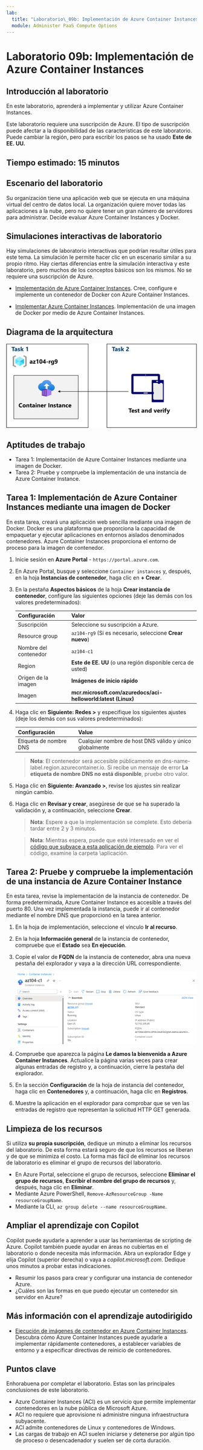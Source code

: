 ```yaml
---
lab:
  title: "Laboratorio\_09b: Implementación de Azure Container Instances"
  module: Administer PaaS Compute Options
---
```


# Laboratorio 09b: Implementación de Azure Container Instances

## Introducción al laboratorio

En este laboratorio, aprenderá a implementar y utilizar Azure Container Instances.

Este laboratorio requiere una suscripción de Azure. El tipo de suscripción puede afectar a la disponibilidad de las características de este laboratorio. Puede cambiar la región, pero para escribir los pasos se ha usado **Este de EE. UU.**

## Tiempo estimado: 15 minutos

## Escenario del laboratorio

Su organización tiene una aplicación web que se ejecuta en una máquina virtual del centro de datos local. La organización quiere mover todas las aplicaciones a la nube, pero no quiere tener un gran número de servidores para administrar. Decide evaluar Azure Container Instances y Docker. 
## Simulaciones interactivas de laboratorio

Hay simulaciones de laboratorio interactivas que podrían resultar útiles para este tema. La simulación le permite hacer clic en un escenario similar a su propio ritmo. Hay ciertas diferencias entre la simulación interactiva y este laboratorio, pero muchos de los conceptos básicos son los mismos. No se requiere una suscripción de Azure.

+ [Implementación de Azure Container Instances](https://mslearn.cloudguides.com/en-us/guides/AZ-900%20Exam%20Guide%20-%20Azure%20Fundamentals%20Exercise%203). Cree, configure e implemente un contenedor de Docker con Azure Container Instances.
  
+ [Implementar Azure Container Instances](https://mslabs.cloudguides.com/guides/AZ-104%20Exam%20Guide%20-%20Microsoft%20Azure%20Administrator%20Exercise%2014).  Implementación de una imagen de Docker por medio de Azure Container Instances. 

## Diagrama de la arquitectura

![Diagrama de las tareas.](../media/az104-lab09b-aci-architecture.png)

## Aptitudes de trabajo

- Tarea 1: Implementación de Azure Container Instances mediante una imagen de Docker.
- Tarea 2: Pruebe y compruebe la implementación de una instancia de Azure Container Instance.

## Tarea 1: Implementación de Azure Container Instances mediante una imagen de Docker

En esta tarea, creará una aplicación web sencilla mediante una imagen de Docker. Docker es una plataforma que proporciona la capacidad de empaquetar y ejecutar aplicaciones en entornos aislados denominados contenedores. Azure Container Instances proporciona el entorno de proceso para la imagen de contenedor.

1. Inicie sesión en **Azure Portal** - `https://portal.azure.com`.

1. En Azure Portal, busque y seleccione `Container instances` y, después, en la hoja **Instancias de contenedor**, haga clic en **+ Crear**.

1. En la pestaña **Aspectos básicos** de la hoja **Crear instancia de contenedor**, configure las siguientes opciones (deje las demás con los valores predeterminados):

    | Configuración | Valor |
    | ---- | ---- |
    | Suscripción | Seleccione su suscripción a Azure. |
    | Resource group | `az104-rg9` (Si es necesario, seleccione **Crear nuevo**) |
    | Nombre del contenedor | `az104-c1` |
    | Region | **Este de EE. UU** (o una región disponible cerca de usted)|
    | Origen de la imagen | **Imágenes de inicio rápido** |
    | Imagen | **mcr.microsoft.com/azuredocs/aci-helloworld:latest (Linux)** |

1. Haga clic en **Siguiente: Redes >** y especifique los siguientes ajustes (deje los demás con sus valores predeterminados):

    | Configuración | Value |
    | --- | --- |
    | Etiqueta de nombre DNS | Cualquier nombre de host DNS válido y único globalmente |

    >**Nota**: El contenedor será accesible públicamente en dns-name-label.region.azurecontainer.io. Si recibe un mensaje de error **La etiqueta de nombre DNS no está disponible**, pruebe otro valor.

1. Haga clic en **Siguiente: Avanzado >**, revise los ajustes sin realizar ningún cambio.

 1. Haga clic en **Revisar y crear**, asegúrese de que se ha superado la validación y, a continuación, seleccione **Crear**.

    >**Nota**: Espere a que la implementación se complete. Esto debería tardar entre 2 y 3 minutos.

    >**Nota**: Mientras espera, puede que esté interesado en ver el [código que subyace a esta aplicación de ejemplo](https://github.com/Azure-Samples/aci-helloworld). Para ver el código, examine la carpeta \\aplicación.

## Tarea 2: Pruebe y compruebe la implementación de una instancia de Azure Container Instance 

En esta tarea, revise la implementación de la instancia de contenedor. De forma predeterminada, Azure Container Instance es accesible a través del puerto 80. Una vez implementada la instancia, puede ir al contenedor mediante el nombre DNS que proporcionó en la tarea anterior.

1. En la hoja de implementación, seleccione el vínculo **Ir al recurso**.

1. En la hoja **Información general** de la instancia de contenedor, compruebe que el **Estado** sea **En ejecución**.

1. Copie el valor de **FQDN** de la instancia de contenedor, abra una nueva pestaña del explorador y vaya a la dirección URL correspondiente.

     ![Captura de pantalla de la página de información general de ACI en el portal.](../media/az104-lab09b-aci-overview.png)

1. Compruebe que aparezca la página **Le damos la bienvenida a Azure Container Instances**. Actualice la página varias veces para crear algunas entradas de registro y, a continuación, cierre la pestaña del explorador.  

1. En la sección **Configuración** de la hoja de instancia del contenedor, haga clic en **Contenedores** y, a continuación, haga clic en **Registros**.

1. Muestre la aplicación en el explorador para comprobar que se ven las entradas de registro que representan la solicitud HTTP GET generada.
   
## Limpieza de los recursos

Si utiliza **su propia suscripción**, dedique un minuto a eliminar los recursos del laboratorio. De esta forma estará seguro de que los recursos se liberan y de que se minimiza el costo. La forma más fácil de eliminar los recursos de laboratorio es eliminar el grupo de recursos del laboratorio. 

+ En Azure Portal, seleccione el grupo de recursos, seleccione **Eliminar el grupo de recursos**, **Escribir el nombre del grupo de recursos** y, después, haga clic en **Eliminar**.
+ Mediante Azure PowerShell, `Remove-AzResourceGroup -Name resourceGroupName`.
+ Mediante la CLI, `az group delete --name resourceGroupName`.

## Ampliar el aprendizaje con Copilot
Copilot puede ayudarle a aprender a usar las herramientas de scripting de Azure. Copilot también puede ayudar en áreas no cubiertas en el laboratorio o donde necesita más información. Abra un explorador Edge y elija Copilot (superior derecha) o vaya a *copilot.microsoft.com*. Dedique unos minutos a probar estas indicaciones.

+ Resumir los pasos para crear y configurar una instancia de contenedor Azure.
+ ¿Cuáles son las formas en que puedo ejecutar un contenedor sin servidor en Azure?

## Más información con el aprendizaje autodirigido

+ [Ejecución de imágenes de contenedor en Azure Container Instances](https://learn.microsoft.com/training/modules/create-run-container-images-azure-container-instances/). Descubra cómo Azure Container Instances puede ayudarle a implementar rápidamente contenedores, a establecer variables de entorno y a especificar directivas de reinicio de contenedores.

## Puntos clave

Enhorabuena por completar el laboratorio. Estas son las principales conclusiones de este laboratorio. 

+ Azure Container Instances (ACI) es un servicio que permite implementar contenedores en la nube pública de Microsoft Azure.
+ ACI no requiere que aprovisione ni administre ninguna infraestructura subyacente.
+ ACI admite contenedores de Linux y contenedores de Windows.
+ Las cargas de trabajo en ACI suelen iniciarse y detenerse por algún tipo de proceso o desencadenador y suelen ser de corta duración. 

    
